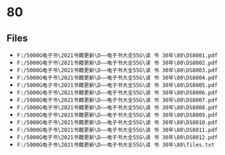 # 80

## Files

- `F:/5000G电子书\2021书籍更新\D——电子书大全55G\读 书 30年\80\DS8001.pdf`
- `F:/5000G电子书\2021书籍更新\D——电子书大全55G\读 书 30年\80\DS8002.pdf`
- `F:/5000G电子书\2021书籍更新\D——电子书大全55G\读 书 30年\80\DS8003.pdf`
- `F:/5000G电子书\2021书籍更新\D——电子书大全55G\读 书 30年\80\DS8004.pdf`
- `F:/5000G电子书\2021书籍更新\D——电子书大全55G\读 书 30年\80\DS8005.pdf`
- `F:/5000G电子书\2021书籍更新\D——电子书大全55G\读 书 30年\80\DS8006.pdf`
- `F:/5000G电子书\2021书籍更新\D——电子书大全55G\读 书 30年\80\DS8007.pdf`
- `F:/5000G电子书\2021书籍更新\D——电子书大全55G\读 书 30年\80\DS8008.pdf`
- `F:/5000G电子书\2021书籍更新\D——电子书大全55G\读 书 30年\80\DS8009.pdf`
- `F:/5000G电子书\2021书籍更新\D——电子书大全55G\读 书 30年\80\DS8010.pdf`
- `F:/5000G电子书\2021书籍更新\D——电子书大全55G\读 书 30年\80\DS8011.pdf`
- `F:/5000G电子书\2021书籍更新\D——电子书大全55G\读 书 30年\80\DS8012.pdf`
- `F:/5000G电子书\2021书籍更新\D——电子书大全55G\读 书 30年\80\files.txt`
